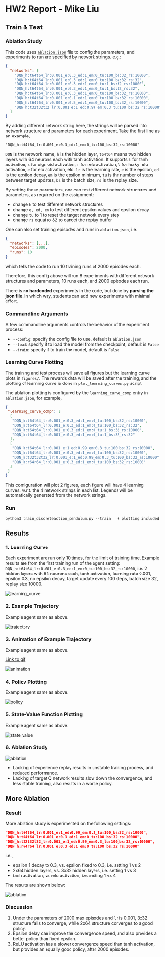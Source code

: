# HW2 Report - Mike Liu

[//]: # (## Code Structure)

## Train \& Test

### Ablation Study

This code uses [`ablation.json`](ablation.json) file to config the parameters, and experiments to run are specified by network strings. e.g.:

```json
{
  "networks": [
    "DQN_h:t64t64_lr:0.001_e:0.3_ed:1_em:0_tu:100_bs:32_rs:10000",
    "DQN_h:t64t64_lr:0.001_e:0.3_ed:1_em:0_tu:100_bs:32_rs:32",
    "DQN_h:t64t64_lr:0.001_e:0.3_ed:1_em:0_tu:1_bs:32_rs:10000",
    "DQN_h:t64t64_lr:0.001_e:0.3_ed:1_em:0_tu:1_bs:32_rs:32",
    "DQN_h:t64t64_lr:0.001_e:0.3_ed:1_em:0_tu:100_bs:32_rs:10000",
    "DQN_h:t64t64_lr:0.001_e:0.1_ed:1_em:0_tu:100_bs:32_rs:10000",
    "DQN_h:t64t64_lr:0.001_e:0.5_ed:1_em:0_tu:100_bs:32_rs:10000",
    "DQN_h:t32t32t32_lr:0.001_e:1_ed:0.99_em:0.3_tu:100_bs:32_rs:10000"
  ]
}
```

By adding different network string here, the strings will be parsed into network structure and parameters for each experiment.
Take the first line as an example,
```
"DQN_h:t64t64_lr:0.001_e:0.3_ed:1_em:0_tu:100_bs:32_rs:10000"
```
`DQN` is the network name, `h` is the hidden layer, `t64t64` means two hidden layers with 64 neurons each with tanh activation. It supports `t` for tanh activation, `s` for sigmoid activation, `r` for relu activation, `l` for leaky relu activation, `e` for elu activation, etc.
 `lr` is the learning rate, `e` is the epsilon, `ed` is the epsilon decay, `em` is the epsilon minimum, `tu` is the number of steps between target updates, `bs` is the batch size, `rs` is the replay size.

By setting these parameters, one can test different network structures and parameters, as required on the assignment:
- change `h` to test different network structures
- change `e, ed, em` to test different epsilon values and epsilon decay
- change `tu` to 1 to reset the target network every step
- change `rs` equal to 32 to cancel the replay buffer

One can also set training episodes and runs in `ablation.json`, i.e. 
```json lines
{
  "networks": [...],
  "episodes": 2000,
  "runs": 10
}
```
which tells the code to run 10 training runs of 2000 episodes each.

Therefore, this config above will run 8 experiments with different network structures and parameters, 10 runs each, and 2000 episodes each run.

There is **no hardcoded** experiments in the code, but done by **parsing the json file**.
In which way, students can add new experiments with minimal effort.

### Commandline Arguments
A few commandline arguments controls the behavior of the experiment process:

- `--config`: specify the config file to use, default is `ablation.json`
- `--load`: specify if to load the model from the checkpoint, default is `False`
- `--train`: specify if to train the model, default is `False`

### Learning Curve Plotting

The training and test process will save all figures but the learning curve plots in `figures/`.
The rewards data will be saved after the training, and the plotting of learning curve is done in `plot_learning_curves.py` script.

The ablation plotting is configured by the `learning_curve_comp` entry in `ablation.json`, for example,

```json
{
 "learning_curve_comp": [
  [
   "DQN_h:t64t64_lr:0.001_e:0.3_ed:1_em:0_tu:100_bs:32_rs:10000",
   "DQN_h:t64t64_lr:0.001_e:0.3_ed:1_em:0_tu:100_bs:32_rs:32",
   "DQN_h:t64t64_lr:0.001_e:0.3_ed:1_em:0_tu:1_bs:32_rs:10000",
   "DQN_h:t64t64_lr:0.001_e:0.3_ed:1_em:0_tu:1_bs:32_rs:32"
  ],
  [
   "DQN_h:t64t64_lr:0.001_e:1_ed:0.99_em:0.3_tu:100_bs:32_rs:10000",
   "DQN_h:t64t64_lr:0.001_e:0.3_ed:1_em:0_tu:100_bs:32_rs:10000",
   "DQN_h:t32t32t32_lr:0.001_e:1_ed:0.99_em:0.3_tu:100_bs:32_rs:10000",
   "DQN_h:r64r64_lr:0.001_e:0.3_ed:1_em:0_tu:100_bs:32_rs:10000"
  ]
 ]
}
```

This configuration will plot 2 figures, each figure will have 4 learning curves, w.r.t. the 4 network strings in each list.
Legends will be automatically generated from the network strings.

### Run

```shell
python3 train_discreteaction_pendulum.py --train   # plotting included
```
 
## Results

### 1. Learning Curve 
Each experiment are run only 10 times, for the limit of training time.
Example results are from the first training run of the agent setting: `DQN_h:t64t64_lr:0.001_e:0.3_ed:1_em:0_tu:100_bs:32_rs:10000`, i.e. 2 hidden layers with 64 neurons each, tanh activation, learning rate 0.001, epsilon 0.3, no epsilon decay, target update every 100 steps, batch size 32, replay size 10000.

![learning_curve](figures/learning_curve_h:t64t64_lr:0.001_e:0.3_ed:1_em:0_tu:100_bs:32_rs:10000.png)

### 2. Example Trajectory
Example agent same as above.

![trajectory](figures/test_discreteaction_pendulum_DQN_h:t64t64_lr:0.001_e:0.3_ed:1_em:0_tu:100_bs:32_rs:10000_r:0.png)

### 3. Animation of Example Trajectory
Example agent same as above.

[Link to gif](https://github.com/LXYYY/hw2-dqn-LXYYY/blob/main/figures/test_discreteaction_pendulum.gif)

![animation](figures/test_discreteaction_pendulum_DQN_h:t64t64_lr:0.001_e:0.3_ed:1_em:0_tu:100_bs:32_rs:10000_r:0.gif)

### 4. Policy Plotting
Example agent same as above.

![policy](figures/Policy_of_DQN_h:t64t64_lr:0.001_e:0.3_ed:1_em:0_tu:100_bs:32_rs:10000_r:0.png)

### 5. State-Value Function Plotting
Example agent same as above.

![state_value](figures/State-Value_Function_of_DQN_h:t64t64_lr:0.001_e:0.3_ed:1_em:0_tu:100_bs:32_rs:10000_r:0.png)

### 6. Ablation Study

![ablation](figures/learning_curve_ablation_0.png)

- Lacking of experience replay results in unstable training process, and reduced performance.
- Lacking of target Q network results slow down the convergence, and less stable training, also results in a worse policy.

## More Ablation

### Result
More ablation study is experimented on the following settings:

``` json
"DQN_h:t64t64_lr:0.001_e:1_ed:0.99_em:0.3_tu:100_bs:32_rs:10000",
"DQN_h:t64t64_lr:0.001_e:0.3_ed:1_em:0_tu:100_bs:32_rs:10000",
"DQN_h:t32t32t32_lr:0.001_e:1_ed:0.99_em:0.3_tu:100_bs:32_rs:10000",
"DQN_h:r64r64_lr:0.001_e:0.3_ed:1_em:0_tu:100_bs:32_rs:10000"
```

i.e.,

- epsilon 1 decay to 0.3, vs. epsilon fixed to 0.3, i.e. setting 1 vs 2
- 2x64 hidden layers, vs. 3x32 hidden layers, i.e. setting 1 vs 3
- tanh activation, vs relu activation, i.e. setting 1 vs 4

The results are shown below:

![ablation](figures/learning_curve_ablation_1.png)

### Discussion

1. Under the parameters of 2000 max episodes and `lr` is 0.001, 3x32 structure fails to converge, while 2x64 structure converges to a good policy.
2. Epsilon delay can improve the convergence speed, and also provides a better policy than fixed epsilon.
3. ReLU activation has a slower convergence speed than tanh activation, but provides an equally good policy, after 2000 episodes.
